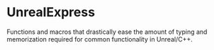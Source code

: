 # UnrealExpress
 Functions and macros that drastically ease the amount of typing and memorization required for common functionality in Unreal/C++.
